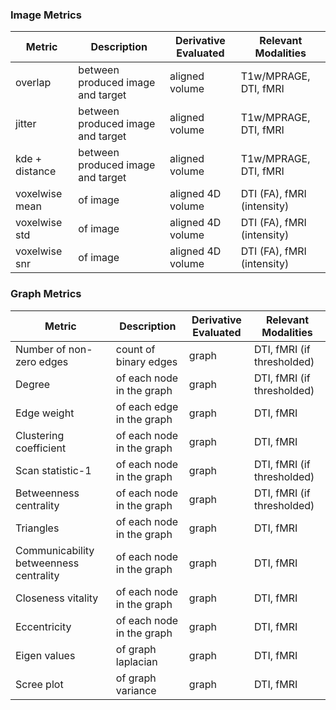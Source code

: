 ### Image Metrics

| Metric         | Description                       | Derivative Evaluated | Relevant Modalities        |
| -------------- | --------------------------------- | -------------------- | -------------------------- |
| overlap        | between produced image and target | aligned volume       | T1w/MPRAGE, DTI, fMRI      |
| jitter         | between produced image and target | aligned volume       | T1w/MPRAGE, DTI, fMRI      |
| kde + distance | between produced image and target | aligned volume       | T1w/MPRAGE, DTI, fMRI      |
| voxelwise mean | of image                          | aligned 4D volume    | DTI (FA), fMRI (intensity) |
| voxelwise std  | of image                          | aligned 4D volume    | DTI (FA), fMRI (intensity) |
| voxelwise snr  | of image                          | aligned 4D volume    | DTI (FA), fMRI (intensity) |

### Graph Metrics

| Metric                                 | Description               | Derivative Evaluated | Relevant Modalities        |
| -------------------------------------- | ------------------------- | -------------------- | -------------------------- |
| Number of non-zero edges               | count of binary edges     | graph                | DTI, fMRI (if thresholded) |
| Degree                                 | of each node in the graph | graph                | DTI, fMRI (if thresholded) |
| Edge weight                            | of each edge in the graph | graph                | DTI, fMRI                  |
| Clustering coefficient                 | of each node in the graph | graph                | DTI, fMRI                  |
| Scan statistic-1                       | of each node in the graph | graph                | DTI, fMRI (if thresholded) |
| Betweenness centrality                 | of each node in the graph | graph                | DTI, fMRI (if thresholded) |
| Triangles                              | of each node in the graph | graph                | DTI, fMRI                  |
| Communicability betweenness centrality | of each node in the graph | graph                | DTI, fMRI                  |
| Closeness vitality                     | of each node in the graph | graph                | DTI, fMRI                  |
| Eccentricity                           | of each node in the graph | graph                | DTI, fMRI                  |
| Eigen values                           | of graph laplacian        | graph                | DTI, fMRI                  |
| Scree plot                             | of graph variance         | graph                | DTI, fMRI                  |
